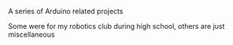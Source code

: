 A series of Arduino related projects

Some were for my robotics club during high school, others are just miscellaneous
